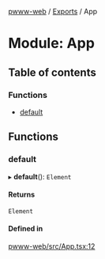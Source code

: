 [pwww-web](../devdocs.md) / [Exports](../devdocs.md) / App

# Module: App

## Table of contents

### Functions

- [default](App.md#default)

## Functions

### default

▸ **default**(): `Element`

#### Returns

`Element`

#### Defined in

[pwww-web/src/App.tsx:12](https://github.com/barjin/pw-web/blob/3b77b1a/pwww-web/src/App.tsx#L12)
